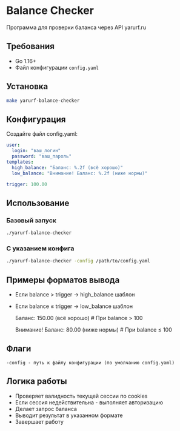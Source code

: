 # Balance Checker

Программа для проверки баланса через API yarurf.ru

## Требования
- Go 1.16+
- Файл конфигурации `config.yaml`

## Установка
```bash
make yarurf-balance-checker 
```
## Конфигурация

Создайте файл config.yaml:
```yaml
user:
  login: "ваш_логин"
  password: "ваш_пароль"
templates:
  high_balance: "Баланс: %.2f (всё хорошо)"
  low_balance: "Внимание! Баланс: %.2f (ниже нормы)"

trigger: 100.00
```

## Использование
###  Базовый запуск
```bash
./yarurf-balance-checker
```
### С указанием конфига
```bash
./yarurf-balance-checker -config /path/to/config.yaml
```
## Примеры форматов вывода

  - Если balance > trigger → high_balance шаблон
  - Если balance ≤ trigger → low_balance шаблон

    Баланс: 150.00 (всё хорошо)  # При balance > 100
    
    Внимание! Баланс: 80.00 (ниже нормы)  # При balance ≤ 100

## Флаги

    -config - путь к файлу конфигурации (по умолчанию config.yaml)

## Логика работы
- Проверяет валидность текущей сессии по cookies
- Если сессия недействительна - выполняет авторизацию
- Делает запрос баланса
- Выводит результат в указанном формате
- Завершает работу
